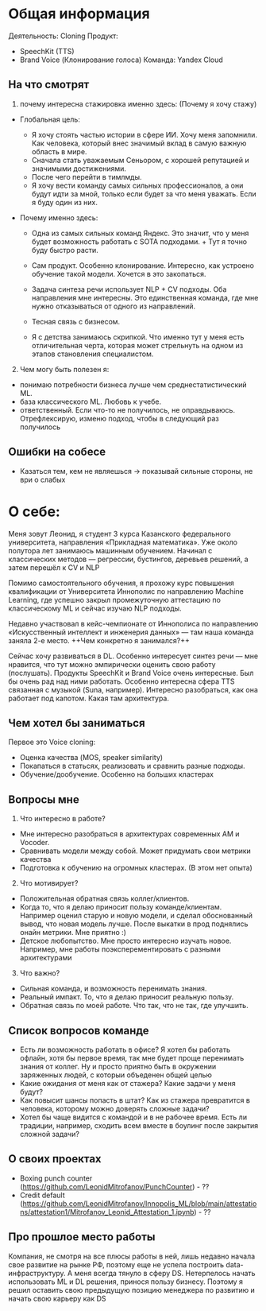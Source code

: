 # Общая информация
Деятельность: Cloning
Продукт: 
- SpeechKit (TTS)
- Brand Voice (Клонирование голоса)
Команда: Yandex Cloud

## На что смотрят
1. почему интересна стажировка именно здесь: (Почему я хочу стажу)
- Глобальная цель:
    - Я хочу стоять частью истории в сфере ИИ. Хочу меня запомнили. Как человека, который внес значимый вклад в самую важную область в мире.
    - Сначала стать уважаемым Сеньором, с хорошей репутацией и значимыми достижениями.
    - После чего перейти в тимлмды.
    - Я хочу вести команду самых сильных профессионалов, а они будут идти за мной, только если будет за что меня уважать. Если я буду один из них.

- Почему именно здесь:
    - Одна из самых сильных команд Яндекс. Это значит, что у меня будет возможность работать с SOTA подходами. + Тут я точно буду быстро расти.
    - Сам продукт. Особенно клонирование. Интересно, как устроено обучение такой модели. Хочется в это закопаться.
    - Задача синтеза речи использует NLP + CV подходы. Оба направления мне интересны. Это единственная команда, где мне нужно отказываться от одного из направлений.
    - Тесная связь с бизнесом. 

    - Я с детства занимаюсь скрипкой. Что именно тут у меня есть отличительная черта, которая может стрельнуть на одном из этапов становления специалистом.

2. Чем могу быть полезен я:
- понимаю потребности бизнеса лучше чем среднестатистический ML.
- база классического ML. Любовь к учебе.
- ответственный. Если что-то не получилось, не оправдываюсь. Отрефлексирую, изменю подход, чтобы в следующий раз получилось

## Ошибки на собесе
- Казаться тем, кем не являешься -> показывай сильные стороны, не ври о слабых


# О себе:
Меня зовут Леонид, я студент 3 курса Казанского федерального университета, направления «Прикладная математика». Уже около полутора лет занимаюсь машинным обучением. Начинал с классических методов — регрессии, бустингов, деревьев решений, а затем перешёл к CV и NLP

Помимо самостоятельного обучения, я прохожу курс повышения квалификации от Университета Иннополис по направлению Machine Learning, где успешно закрыл промежуточную аттестацию по классическому ML и сейчас изучаю NLP подходы.

Недавно участвовал в кейс-чемпионате от Иннополиса по направлению «Искусственный интеллект и инженерия данных» — там наша команда заняла 2-е место. ++Чем конкретно я занимался?++

Сейчас хочу развиваться в DL. Особенно интересует синтез речи — мне нравится, что тут можно эмпирически оценить свою работу (послушать). Продукты SpeechKit и Brand Voice очень интересные. Был бы очень рад над ними работать. Особенно интересна сфера TTS связанная с музыкой (Suna, например). Интересно разобраться, как она работает под капотом. Какая там архитектура. 

## Чем хотел бы заниматься
Первое это Voice cloning:
- Оценка качества (MOS, speaker similarity)
- Покапаться в статьсях, реализовать и сравнить разные подходы.
- Обучение/дообучение. Особенно на больших кластерах

## Вопросы мне
1) Что интересно в работе?
- Мне интересно разобраться в архитектурах современных AM и Vocoder. 
- Сравнивать модели между собой. Может придумать свои метрики качества
- Подготовка к обучению на огромных кластерах. (В этом нет опыта)

2) Что мотивирует?
- Положительная обратная связь коллег/клиентов.
- Когда то, что я делаю приносит пользу команде/клиентам. Например оценил старую и новую модели, и сделал обоснованный вывод, что новая модель лучше. После выкатки в прод поднялись онайн метрики. Мне приятно :)
- Детское любопытство. Мне просто интересно изучать новое. Например, мне работы поэксперементировать с разными архитектурами


3) Что важно?
- Сильная команда, и возможность перенимать знания.
- Реальный импакт. То, что я делаю приносит реальную пользу.
- Обратная связь по моей работе. Что так, что не так, где улучшить.

## Список вопросов команде
- Есть ли возможность работать в офисе? Я хотел бы работать офлайн, хотя бы первое время, так мне будет проще перенимать знания от коллег. Ну и просто приятно быть в окружении заряженных людей, с которыи объеденен общей целью
- Какие ожидания от меня как от стажера? Какие задачи у меня будут?
- Как повысит шансы попасть в штат? Как из стажера превратится в человека, которому можно доверять сложные задачи?
- Хотел бы чаще видится с командой и в не рабочее время. Есть ли традиции, например, сходить всем вместе в боулинг после закрытия сложной задачи?

## О своих проектах
- Boxing punch counter (https://github.com/LeonidMitrofanov/PunchCounter) - ??
- Credit default (https://github.com/LeonidMitrofanov/Innopolis_ML/blob/main/attestations/attestation1/Mitrofanov_Leonid_Attestation_1.ipynb) - ??


## Про прошлое место работы
Компания, не смотря на все плюсы работы в ней, лишь недавно начала свое развитие на рынке РФ, поэтому еще не успела построить data-инфраструктуру. А меня всегда тянуло в сферу DS. Нетерпелось начать использовать ML и DL решения, принося пользу бизнесу. Поэтому я решил оставить свою предыдущую позицию менеджера по развитию и начать свою карьеру как DS
